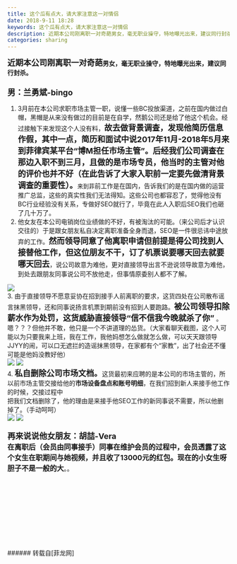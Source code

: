 ```yaml
---
title: 这个瓜有点大，请大家注意这一对情侣
date: 2018-9-11 18:28
keywords: 这个瓜有点大，请大家注意这一对情侣
description: 近期本公司刚离职一对奇葩男女，毫无职业操守，特地曝光出来，建议同行封杀。男：兰勇斌-bingo 1. 3月前在本公司求职市场主管一职，说懂一些BC投放渠道，之前在国内做过白帽，黑帽是从来没有做过的目前是在自学，然鹅公司还是给了他这个机会。经过接触下来发现这个人没有料，故去做背景调查，发现他简历信息作假，其中一点，简历和面试中说2017年11月-2018年5月来到菲律宾某平台“博M担任市场主管”。后经我们公司调查在那边入职不到三月，且做的是市场专员，他当时的主管对他的评价也并不好（在此告诉了大家入职前一定要先做清背景调查的重要性）。来到菲前工作是在国内，告诉我们的是在国内做的运营推广总监，这些的真实性我们无法得知。这些公司也都容忍了，觉得他没有BC行业经验没有关系，专做好SEO就行了，毕竟在此人入职后SEO我们也砸了几十万了。2. 他女友在本公司电销岗位业绩做的不好，有被淘汰的可能。（来公司后才认识交往的）于是跟女朋友私自决定离职准备全身而退，SEO是一件很忌讳中途放弃的工作。然而领导同意了他离职申请但前提是得公司找到人接替他工作，但这位朋友不干，订了机票说要哪天回去就要哪天回去，说公司故意为难他，更对直接领导出言不逊说领导故意为难他，到处去跟朋友同事说公司不放他走，但事情原委别人都不了解。3. 由于直接领导不愿意妥协在招到接手人前离职的要求，这货四处在公司散布谣言抹黑领导，还和同事说扬言机票到期前没有招到人要跑路。被公司领导扣除薪水作为处罚，这货威胁直接领导“信不信我今晚就杀了你” 。嗯？？？但他并不敢，他只是一个不讲道理的怂货。（大家看聊天截图，这个人可能以为只要我来上班，我在工作，我他妈想怎么做就怎么做，可以天天跟领导JJYY的闹，可以口无遮拦的造谣抹黑领导，在家都有个“家教”，出了社会还不懂可能是他妈没教好他）4. 私自删除公司市场文档。这货最初来应聘的是本公司的市场主管的，所以前市场主管交接给他的市场设备盘点和账号明细，在我们招到新人来接手他工作的时候，交接过程中把我们文档删除了，他的理由是来接手他SEO工作的新同事说不需要，所以他删掉了。（手动呵呵）再来说说他女朋友：胡喆-Vera在离职后（会员由同事接手）同事在维护会员的过程中，会员透露了这个女生在职期间与她视频，并且收了13000元的红包。现在的小女生呀胆子不是一般的大。。
categories: sharing
---
```

<td class="t_f" id="postmessage_1775196">

<font size="4"><strong>近期本公司刚离职一对奇葩</strong></font><strong>男女，毫无职业操守，</strong><strong>特地曝光出来，建议同行封杀。</strong><br/>
<font size="4"><strong><br/>
男：兰勇斌-bingo </strong></font><br/>
1. 3月前在本公司求职市场主管一职，说懂一些BC投放渠道，之前在国内做过白帽，黑帽是从来没有做过的目前是在自学，然鹅公司还是给了他这个机会。经过接触下来发现这个人没有料，<strong><font size="4">故去做背景调查，发现他简历信息作假，其中一点，简历和面试中说2017年11月-2018年5月来到菲律宾某平台“博M担任市场主管”。后经我们公司调查在那边入职不到三月，且做的是市场专员，他当时的主管对他的评价也并不好（在此告诉了大家入职前一定要先做清背景调查的重要性）</font><font size="4">。</font></strong><font size="2">来到菲</font>前工作是在国内，告诉我们的是在国内做的运营推广总监，这些的真实性我们无法得知。这些公司也都容忍了，觉得他没有BC行业经验没有关系，专做好SEO就行了，毕竟在此人入职后SEO我们也砸了几十万了。<br/>
2. 他女友在本公司电销岗位业绩做的不好，有被淘汰的可能。（来公司后才认识交往的）于是跟女朋友私自决定离职准备全身而退，SEO是一件很忌讳中途放弃的工作。<strong><font size="4">然而领导同意了他离职申请但前提是得公司找到人接替他工作，但这位朋友不干，订了机票说要哪天回去就要哪天回去</font></strong>，说公司故意为难他，更对直接领导出言不逊说领导故意为难他，到处去跟朋友同事说公司不放他走，但事情原委别人都不了解。<br/>

<img aid="941241" data-cf-modified-720bf3030f8eccfebc55c56a-="" file="data/attachment/forum/201809/11/171432m359771cu77k0u79.png.thumb.jpg" id="aimg_941241" inpost="1" onclick="" onmouseover="" src="http://www.flw.ph/data/attachment/forum/201809/11/171432m359771cu77k0u79.png" style="cursor:pointer" zoomfile="data/attachment/forum/201809/11/171432m359771cu77k0u79.png"/>


<br/>
3. 由于直接领导不愿意妥协在招到接手人前离职的要求，这货四处在公司散布谣言抹黑领导，还和同事说扬言机票到期前没有招到人要跑路。<strong><font size="4">被公司领导扣除薪水作为处罚，这货威胁直接领导“信不信我今晚就杀了你” </font></strong>。嗯？？？但他并不敢，他只是一个不讲道理的怂货。（大家看聊天截图，这个人可能以为只要我来上班，我在工作，我他妈想怎么做就怎么做，可以天天跟领导JJYY的闹，可以口无遮拦的造谣抹黑领导，在家都有个“家教”，出了社会还不懂可能是他妈没教好他<img alt="" border="0" onclick="" onmouseover="" smilieid="1" src="static/image/smiley/default/smile.gif"/>）<br/>

<img aid="941251" data-cf-modified-720bf3030f8eccfebc55c56a-="" file="data/attachment/forum/201809/11/172502m8pylxje8p3k7eu3.png.thumb.jpg" id="aimg_941251" inpost="1" onclick="" onmouseover="" src="http://www.flw.ph/data/attachment/forum/201809/11/172502m8pylxje8p3k7eu3.png" style="cursor:pointer" zoomfile="data/attachment/forum/201809/11/172502m8pylxje8p3k7eu3.png"/>



<img aid="941252" data-cf-modified-720bf3030f8eccfebc55c56a-="" file="data/attachment/forum/201809/11/172721ekr11kcvmoo0uz0a.png.thumb.jpg" id="aimg_941252" inpost="1" onclick="" onmouseover="" src="http://www.flw.ph/data/attachment/forum/201809/11/172721ekr11kcvmoo0uz0a.png" style="cursor:pointer" zoomfile="data/attachment/forum/201809/11/172721ekr11kcvmoo0uz0a.png"/>


<br/>
4. <font size="4"><strong>私自删除公司市场</strong></font><font size="4"><strong>文档。</strong></font>这货最初来应聘的是本公司的市场主管的，所以前市场主管交接给他的<strong>市场设备盘点和账号明细</strong>，在我们招到新人来接手他工作的时候，交接过程中<br/>
把我们文档删除了，他的理由是来接手他SEO工作的新同事说不需要，所以他删掉了。（手动呵呵）<br/>

<img aid="941290" data-cf-modified-720bf3030f8eccfebc55c56a-="" file="data/attachment/forum/201809/11/174212r9gvloj6kpvmmcg6.png.thumb.jpg" id="aimg_941290" inpost="1" onclick="" onmouseover="" src="http://www.flw.ph/data/attachment/forum/201809/11/174212r9gvloj6kpvmmcg6.png" style="cursor:pointer" zoomfile="data/attachment/forum/201809/11/174212r9gvloj6kpvmmcg6.png"/>



<img aid="941289" data-cf-modified-720bf3030f8eccfebc55c56a-="" file="data/attachment/forum/201809/11/174152p48mglw7vnw7lrv4.png.thumb.jpg" id="aimg_941289" inpost="1" onclick="" onmouseover="" src="http://www.flw.ph/data/attachment/forum/201809/11/174152p48mglw7vnw7lrv4.png" style="cursor:pointer" zoomfile="data/attachment/forum/201809/11/174152p48mglw7vnw7lrv4.png"/>


<br/>
<br/>
<font size="4"><strong>再来说说他女朋友：胡喆-Vera</strong></font><br/>
<strong><font size="3">在离职后（会员由同事接手）同事在维护会员的过程中，会员透露了这个女生在职期间与她视频，并且收了13000元的红包。现在的小女生呀</font></strong><strong><font size="3">胆子不是一般的大</font></strong>。。<br/>
<br/>
<br/>
<br/>
<br/>
<br/>
<br/>
<br/>
<br/>
<br/>
<br/>
</td>
###### 转载自[菲龙网]
